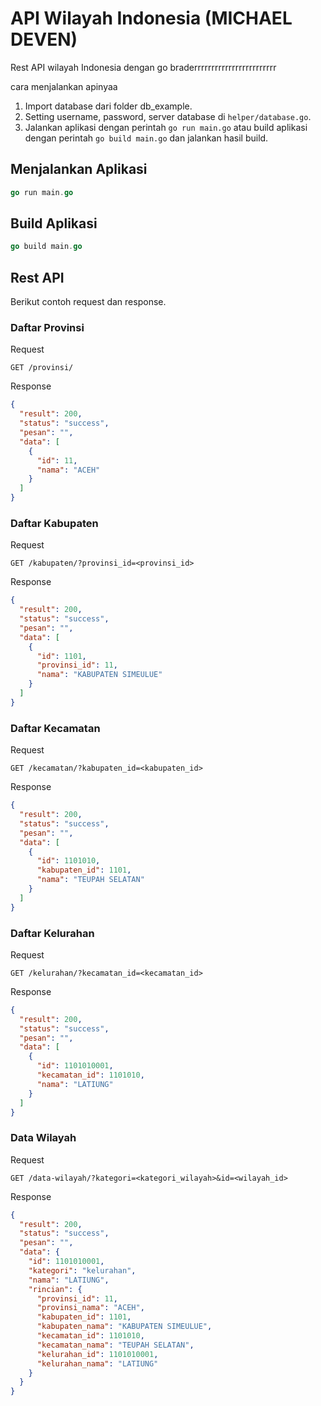 # API Wilayah Indonesia (MICHAEL DEVEN)

Rest API wilayah Indonesia dengan go braderrrrrrrrrrrrrrrrrrrrrrrr

cara menjalankan apinyaa

1. Import database dari folder db_example.
2. Setting username, password, server database di `helper/database.go`.
3. Jalankan aplikasi dengan perintah `go run main.go` atau build aplikasi dengan perintah `go build main.go` dan jalankan hasil build.

## Menjalankan Aplikasi

```go
go run main.go
```

## Build Aplikasi

```go
go build main.go
```

## Rest API

Berikut contoh request dan response.

### Daftar Provinsi

Request

`GET /provinsi/`

Response

```json
{
  "result": 200,
  "status": "success",
  "pesan": "",
  "data": [
    {
      "id": 11,
      "nama": "ACEH"
    }
  ]
}
```

### Daftar Kabupaten

Request

`GET /kabupaten/?provinsi_id=<provinsi_id>`

Response

```json
{
  "result": 200,
  "status": "success",
  "pesan": "",
  "data": [
    {
      "id": 1101,
      "provinsi_id": 11,
      "nama": "KABUPATEN SIMEULUE"
    }
  ]
}
```

### Daftar Kecamatan

Request

`GET /kecamatan/?kabupaten_id=<kabupaten_id>`

Response

```json
{
  "result": 200,
  "status": "success",
  "pesan": "",
  "data": [
    {
      "id": 1101010,
      "kabupaten_id": 1101,
      "nama": "TEUPAH SELATAN"
    }
  ]
}
```

### Daftar Kelurahan

Request

`GET /kelurahan/?kecamatan_id=<kecamatan_id>`

Response

```json
{
  "result": 200,
  "status": "success",
  "pesan": "",
  "data": [
    {
      "id": 1101010001,
      "kecamatan_id": 1101010,
      "nama": "LATIUNG"
    }
  ]
}
```

### Data Wilayah

Request

`GET /data-wilayah/?kategori=<kategori_wilayah>&id=<wilayah_id>`

Response

```json
{
  "result": 200,
  "status": "success",
  "pesan": "",
  "data": {
    "id": 1101010001,
    "kategori": "kelurahan",
    "nama": "LATIUNG",
    "rincian": {
      "provinsi_id": 11,
      "provinsi_nama": "ACEH",
      "kabupaten_id": 1101,
      "kabupaten_nama": "KABUPATEN SIMEULUE",
      "kecamatan_id": 1101010,
      "kecamatan_nama": "TEUPAH SELATAN",
      "kelurahan_id": 1101010001,
      "kelurahan_nama": "LATIUNG"
    }
  }
}
```
